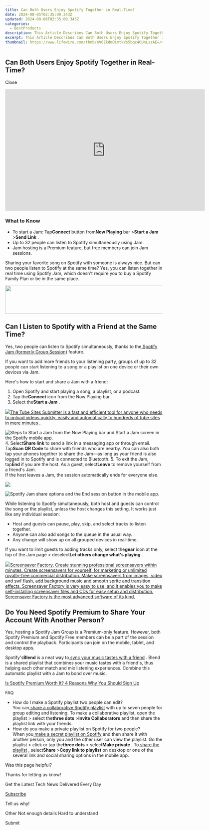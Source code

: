 ```yaml
---
title: Can Both Users Enjoy Spotify Together in Real-Time?
date: 2024-08-05T02:35:00.343Z
updated: 2024-08-06T02:35:00.343Z
categories:
  - BestProducts
description: This Article Describes Can Both Users Enjoy Spotify Together in Real-Time?
excerpt: This Article Describes Can Both Users Enjoy Spotify Together in Real-Time?
thumbnail: https://www.lifewire.com/thmb/nV0ZkdmOimtkVs5bqc4OUnLszAE=/400x300/filters:no_upscale():max_bytes(150000):strip_icc():format(webp)/ListeningtoMusicTogether-648706e2f87f44209f5c298ba4e3dfaf.jpg
---
```


## Can Both Users Enjoy Spotify Together in Real-Time?

Close 

<!-- affiliate ads begin -->
<a href="https://secure.2checkout.com/order/checkout.php?PRODS=2337838&QTY=1&AFFILIATE=108875&CART=1"><iframe width="640" height="390" src="https://www.youtube.com/embed/rzZwphIv4RM" title="APFill - Ink and Toner Coverage Calculator" frameborder="0" allow="accelerometer; autoplay; clipboard-write; encrypted-media; gyroscope; picture-in-picture; web-share" referrerpolicy="strict-origin-when-cross-origin" allowfullscreen></iframe></a>
<!-- affiliate ads end -->
###  What to Know

* To start a Jam: Tap**Connect** button from**Now Playing** bar >**Start a Jam** \>**Send Link** .
* Up to 32 people can listen to Spotify simultaneously using Jam.
* Jam hosting is a Premium feature, but free members can join Jam sessions.

 Sharing your favorite song on Spotify with someone is always nice. But can two people listen to Spotify at the same time? Yes, you can listen together in real time using Spotify Jam, which doesn't require you to buy a Spotify Family Plan or be in the same place.

<!-- affiliate ads begin -->
<a href="https://zonlipartnershipprogram.pxf.io/c/5597632/1596691/17882" target="_top" id="1596691"><img src="//a.impactradius-go.com/display-ad/17882-1596691" border="0" alt="" width="728" height="90"/></a><img height="0" width="0" src="https://imp.pxf.io/i/5597632/1596691/17882" style="position:absolute;visibility:hidden;" border="0" />
<!-- affiliate ads end -->
##  Can I Listen to Spotify with a Friend at the Same Time? 

 Yes, two people can listen to Spotify simultaneously, thanks to the[ Spotify Jam (formerly Group Session)](https://www.lifewire.com/listen-to-spotify-with-friends-5120356) feature. 

 If you want to add more friends to your listening party, groups of up to 32 people can start listening to a song or a playlist on one device or their own devices via Jam.

 Here's how to start and share a Jam with a friend:  

1. Open Spotify and start playing a song, a playlist, or a podcast.
2. Tap the**Connect** icon from the Now Playing bar.
3. Select the**Start a Jam** .  
<!-- affiliate ads begin -->
<a href="https://secure.2checkout.com/order/checkout.php?PRODS=4531356&QTY=1&AFFILIATE=108875&CART=1"><img src="https://secure.avangate.com/images/merchant/8fdd149fcaa7058caccc9c4ad5b0d89a/products/tss-box.JPG" border="0">The Tube Sites Submitter is a fast and efficient tool for anyone who needs to upload videos quickly, easily and automatically to hundreds of tube sites in mere minutes . </a>
<!-- affiliate ads end -->
![Steps to Start a Jam from the Now Playing bar and Start a Jam screen in the Spotify mobile app.](https://www.lifewire.com/thmb/oAInPGB_FifZBfIT894umzMdx04=/1500x0/filters:no_upscale():max_bytes(150000):strip_icc():format(webp)/001_have-two-people-listen-to-spotify-at-same-time-5205195-4da12d7bffd84b6e8fa6a593942bcd27.jpg)
4. Select**Share link** to send a link in a messaging app or through email.  
 Tap**Scan QR Code** to share with friends who are nearby. You can also both tap your phones together to share the Jam—as long as your friend is also logged in to Spotify and is connected to Bluetooth.
5. To exit the Jam, tap**End** if you are the host. As a guest, select**Leave** to remove yourself from a friend's Jam.  
 If the host leaves a Jam, the session automatically ends for everyone else.  
<!-- affiliate ads begin -->
<a href="https://store.massmailsoftware.com/order/checkout.php?PRODS=2069351&QTY=1&AFFILIATE=108875&CART=1"><img src="https://secure.avangate.com/images/merchant/dc87c13749315c7217cdc4ac692e704c/banera_for_partners-24_%282%29.jpg" border="0"></a>
<!-- affiliate ads end -->
![Spotify Jam share options and the End session button in the mobile app.](https://www.lifewire.com/thmb/-oB93QTM85kEs1sqcTdC06ca8NY=/1500x0/filters:no_upscale():max_bytes(150000):strip_icc():format(webp)/002_have-two-people-listen-to-spotify-at-same-time-5205195-9f1f784547b745a8b2974b02945b0a7a.jpg)

 While listening to Spotify simultaneously, both host and guests can control the song or the playlist, unless the host changes this setting. It works just like any individual session:

* Host and guests can pause, play, skip, and select tracks to listen together.
* Anyone can also add songs to the queue in the usual way.
* Any change will show up on all grouped devices in real-time.

 If you want to limit guests to adding tracks only, select the**gear** icon at the top of the Jam page > deselect**Let others change what's playing** .

<!-- affiliate ads begin -->
<a href="https://secure.2checkout.com/order/checkout.php?PRODS=194977&QTY=1&AFFILIATE=108875&CART=1"><img src="https://www.blumentals.net/scrfactory/images/screensaver-software.png" border="0">Screensaver Factory, Create stunning professional screensavers within minutes. Create screensavers for yourself, for marketing or unlimited royalty-free commercial distribution. Make screensavers from images, video and swf flash, add background music and smooth sprite and transition effects. Screensaver Factory is very easy to use, and it enables you to make self-installing screensaver files and CDs for easy setup and distribution. Screensaver Factory is the most advanced software of its kind.</a>
<!-- affiliate ads end -->
##  Do You Need Spotify Premium to Share Your Account With Another Person? 

 Yes, hosting a Spotify Jam Group is a Premium-only feature. However, both Spotify Premium and Spotify Free members can be a part of the session and control the playback. Participants can join on the mobile, tablet, and desktop apps.  

 Spotify's**Blend** is a neat way to[ sync your music tastes with a friend](https://www.lifewire.com/why-you-should-try-spotify-blend-5192254) . Blend is a shared playlist that combines your music tastes with a friend's, thus helping each other match and mix listening experiences. Combine this automatic playlist with a Jam to bond over music.

[  Is Spotify Premium Worth It? 4 Reasons Why You Should Sign Up ](https://www.lifewire.com/is-spotify-premium-worth-it-8652249) 

 FAQ

* How do I make a Spotify playlist two people can edit?  
 You can[ share a collaborative Spotify playlist](https://www.lifewire.com/share-a-spotify-playlist-5201676) with up to seven people for group editing and listening. To make a collaborative playlist, open the playlist > select the**three dots** \>**Invite Collaborators** and then share the playlist link with your friends.
* How do you make a private playlist on Spotify for two people?  
 When you[ make a secret playlist on Spotify](https://www.lifewire.com/make-a-playlist-on-spotify-4138575#how-to-make-a-spotify-playlist-secret-or-collaborative) and then share it with another person, only you and the other user can view the playlist. Go the playlist > click or tap the**three dots** \> select**Make private** . To[ share the playlist](https://www.lifewire.com/share-a-spotify-playlist-5201676) , select**Share** \>**Copy link to playlist** on desktop or one of the several link and social sharing options in the mobile app.

Was this page helpful?

Thanks for letting us know!

 Get the Latest Tech News Delivered Every Day

[ Subscribe ](https://www.lifewire.com/#) 

Tell us why!

 Other  Not enough details  Hard to understand 

 Submit 

<ins class="adsbygoogle"
     style="display:block"
     data-ad-format="autorelaxed"
     data-ad-client="ca-pub-7571918770474297"
     data-ad-slot="1223367746"></ins>



<ins class="adsbygoogle"
     style="display:block"
     data-ad-client="ca-pub-7571918770474297"
     data-ad-slot="8358498916"
     data-ad-format="auto"
     data-full-width-responsive="true"></ins>
